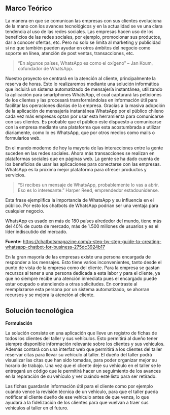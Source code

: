 Marco Teórico
-------------

La manera en que se comunican las empresas con sus clientes evoluciona de la mano con los avances tecnológicos y en la actualidad se ve una clara tendencia al uso de las redes sociales. Las empresas hacen uso de los beneficios de las redes sociales, por ejemplo, promocionar sus productos, dar a conocer ofertas, etc. Pero no solo se limita al marketing y publicidad si no que también pueden ayudar en otros ámbitos del negocio como soporte en línea, atención de post ventas, transacciones, etc. 

>“En algunos países, WhatsApp es como el oxígeno” – Jan Koum, cofundador de WhatsApp.

Nuestro proyecto se centrará en la atención al cliente, principalmente la reserva de horas. Esto lo realizaremos mediante una solución informática que incluirá un sistema automatizado de mensajería instantánea, utilizando la aplicación para smartphones WhatsApp, el cual capturará las peticiones de los clientes y las procesará transformándolas en información útil para facilitar las operaciones diarias de la empresa. 
Gracias a la masiva adopción de la aplicación de mensajería instantánea WhatsApp por el público chileno cada vez más empresas optan por usar esta herramienta para comunicarse con sus clientes. Es probable que el público este dispuesto a comunicarse con la empresa mediante una plataforma que esta acostumbrada a utilizar diariamente, como lo es WhatsApp, que por otros medios como mails o formularios web.

En el mundo moderno de hoy la mayoría de las interacciones entre la gente suceden en las redes sociales. Ahora más transacciones se realizan en plataformas sociales que en páginas web. La gente se ha dado cuenta de los beneficios de usar las aplicaciones para conectarse con las empresas. WhatsApp es la próxima mejor plataforma para ofrecer productos y servicios.

>“Si recibes un mensaje de WhatsApp, probablemente lo vas a abrir. Eso es lo interesante.” Harper Reed, emprendedor estadounidense.

Esta frase ejemplifica la importancia de WhatsApp y su influencia en el público. Por esto los chatbots de WhatsApp podrían ser una ventaja para cualquier negocio.

WhatsApp es usado en más de 180 países alrededor del mundo, tiene más del 40% de cuota de mercado, más de 1.500 millones de usuarios y es el líder indiscutido del mercado. 

**Fuente:** https://chatbotsmagazine.com/a-step-by-step-guide-to-creating-whatsapp-chatbot-for-business-275dc3924b17

En la gran mayoría de las empresas existe una persona encargada de responder a los mensajes. Esto tiene varios inconvenientes, tanto desde el punto de vista de la empresa como del cliente. Para la empresa se gastan recursos al tener a una persona dedicada a esta labor y para el cliente, ya que no siempre recibe una atención inmediata pues el encargado puede estar ocupado o atendiendo a otras solicitudes. En contraste al reemplazarse esta persona por un sistema automatizado, se ahorran recursos y se mejora la atención al cliente.


Solución tecnológica
--------------------

**Formulación**

La solución consiste en una aplicación que lleve un registro de fichas de todos los clientes del taller y sus vehículos. Esto permitirá al dueño tener siempre disponible información relevante sobre los clientes y sus vehículos. Además contará con una interfaz web que permitirá a los clientes del taller reservar citas para llevar su vehículo al taller. El dueño del taller podrá visualizar las citas que han sido tomadas, para poder organizar mejor su horario de trabajo. Una vez que el cliente deje su vehículo en el taller se le entregará un código que le permitirá hacer un seguimiento de los avances en la reparación de su vehículo y ver cuándo esté listo para ser retirado.

Las fichas guardarán información útil para el cliente como por ejemplo cuándo vence la revisión técnica de un vehículo, para que el taller pueda notificar al cliente dueño de ese vehículo antes de que venza, lo que ayudará a la fidelización de los clientes para que vuelvan a traer sus vehículos al taller en el futuro.
